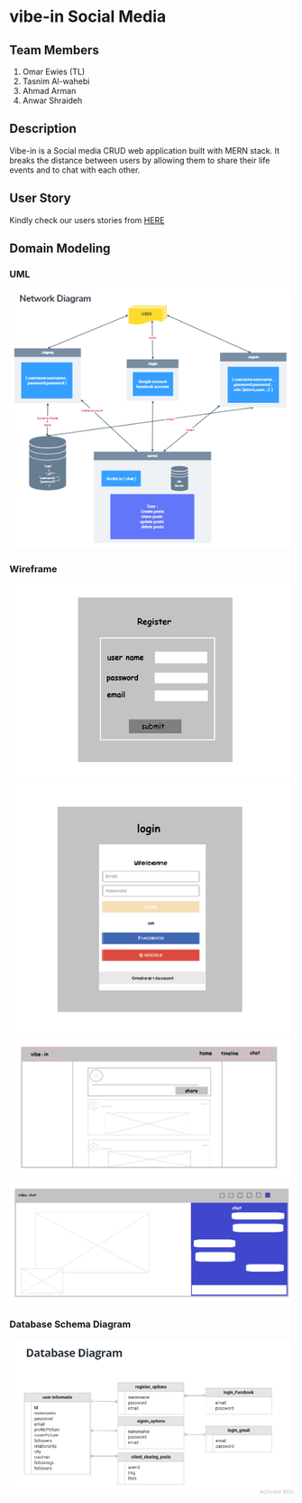 # vibe-in Social Media

## Team Members
1. Omar Ewies (TL)
2. Tasnim Al-wahebi
3. Ahmad Arman
4. Anwar Shraideh


## Description

Vibe-in is a Social media  CRUD web application built with MERN stack. It breaks the distance between users by allowing them to share their life events and to chat with each other.


## User Story

Kindly check our users stories from [HERE](https://trello.com/b/ZUhWSKWo/vibe-in-userstory)

## Domain Modeling

### **UML**

![IMG](uml.PNG)


### **Wireframe**

![IMG1](register.png)
![IMG2](loginn.png)
![IMG3](vibe-in-homePage-wireframe-.png)
![IMG4](videochat-wireframe.png)

### **Database Schema Diagram**

![IMG5](databasediagram.PNG)

